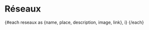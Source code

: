 <script>
     import SoftwareCard from "$lib/SoftwareCard.svelte";
     import Info from "$lib/Info.svelte";
     import Reseaux from "$lib/data/reseaux.json";
     let reseaux = Reseaux;
</script>

# Réseaux

<Info info="Il existe plusieurs collectifs et groupes qui promeuvent la pratique du <i>live coding</i>. Cette page est un recensement des groupes connus. Si vous êtes actifs, ajoutez quelque chose ici." markdown=false />

{#each reseaux as {name, place, description, image, link}, i}
  <SoftwareCard name={name} creator={place} description={description}
image={image} link={link} />
{/each}
